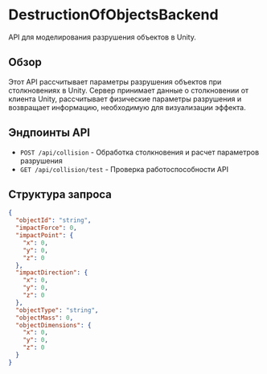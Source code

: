 # DestructionOfObjectsBackend

API для моделирования разрушения объектов в Unity.

## Обзор

Этот API рассчитывает параметры разрушения объектов при столкновениях в Unity. Сервер принимает данные о столкновении от клиента Unity, рассчитывает физические параметры разрушения и возвращает информацию, необходимую для визуализации эффекта.

## Эндпоинты API

- `POST /api/collision` - Обработка столкновения и расчет параметров разрушения
- `GET /api/collision/test` - Проверка работоспособности API

## Структура запроса

```json
{
  "objectId": "string",
  "impactForce": 0,
  "impactPoint": {
    "x": 0,
    "y": 0,
    "z": 0
  },
  "impactDirection": {
    "x": 0,
    "y": 0,
    "z": 0
  },
  "objectType": "string",
  "objectMass": 0,
  "objectDimensions": {
    "x": 0,
    "y": 0,
    "z": 0
  }
}

